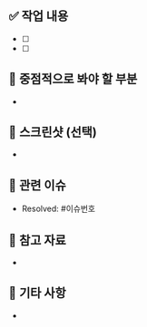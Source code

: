 ## ✅ 작업 내용
<!-- 수행한 작업 리스트를 작성해주세요. -->
- [ ] 
- [ ] 

## 🤔 중점적으로 봐야 할 부분
<!-- 리뷰어가 중점적으로 확인해야 할 부분이 있다면 작성해주세요. -->
- 

## 📸 스크린샷 (선택)
<!-- UI 변경이 포함된 경우 스크린샷을 첨부해주세요. -->
- 

## 🔗 관련 이슈
<!-- 관련된 이슈 번호를 적어주세요. -->
- Resolved: #이슈번호

## 📝 참고 자료
<!-- 참고할 자료나 문서가 있다면 추가해주세요. -->
- 

## 🚀 기타 사항
<!-- 추가적으로 공유할 내용이 있다면 작성해주세요. -->
- 

